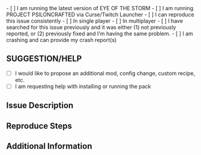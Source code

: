<!-- PLEASE CHOOSE AN APPROPRIATE SUBJECT FOR YOUR ISSUE -->
<!-- ALSO MAKE SURE TO INCLUDE AN APPROPRIATE TITLE FOR YOUR ISSUE -->
<!-->
<!-- DO NOT DELETE THE CONTENT ON THIS PAGE. FILL OUT ENTIRELY -->
<!-- PLEASE TICK THE CHECKBOXES BY REPLACING THE "[ ]" WITH "[x]" -->
<!-->
- [ ] I am running the latest version of EYE OF THE STORM
- [ ] I am running PROJECT PSILONCRAFTED via Curse/Twitch Launcher
- [ ] I can reproduce this issue consistently
     - [ ] In single player
     - [ ] In multiplayer
- [ ] I have searched for this issue previously and it was either (1) not previously reported, or (2) previously fixed and I'm having the same problem.
- [ ] I am crashing and can provide my crash report(s)
<!-->
<!-- If your issue matches AT LEAST 4 of the criteria above or 1 of the below, continue. -->
## SUGGESTION/HELP
- [ ] I would like to propose an additional mod, config change, custom recipe, etc.
- [ ] I am requesting help with installing or running the pack

<!-- ISSUE DESCRIPTION - Please describe the issue in detail. -->
## Issue Description


<!-- REPRODUCE STEPS - Please describe how I can reproduce this issue below ## Reproduce Steps. -->
## Reproduce Steps


<!-- ADDITIONAL INFORMATION - Please post any crash reports, screenshots, etc. here. (use Pastebin or Imgur accordingly) -->
## Additional Information
